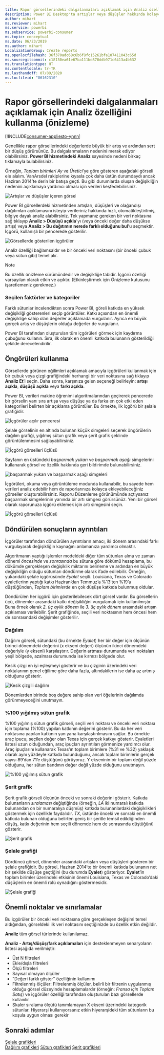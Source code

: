 ```yaml
---
title: Rapor görsellerindeki dalgalanmaları açıklamak için Analiz özelliğini kullanma
description: Power BI Desktop'ta artışlar veya düşüşler hakkında kolayca öngörü elde edin
author: mihart
ms.reviewer: mihart
ms.service: powerbi
ms.subservice: powerbi-consumer
ms.topic: conceptual
ms.date: 06/23/2019
ms.author: mihart
LocalizationGroup: Create reports
ms.openlocfilehash: 36f370adc68c6b6f8fc15261bfa107411043c65d
ms.sourcegitcommit: c18130ea61e67ba111be870ddb971c6413a4b632
ms.translationtype: HT
ms.contentlocale: tr-TR
ms.lasthandoff: 07/09/2020
ms.locfileid: "86162310"
---
```

# <a name="use-the-analyze-feature-to-explain-fluctuations-in-report-visuals-preview"></a>Rapor görsellerindeki dalgalanmaları açıklamak için Analiz özelliğini kullanma (önizleme)

[!INCLUDE[consumer-appliesto-ynnn](../includes/consumer-appliesto-ynnn.md)]

Genellikle rapor görsellerindeki değerlerde büyük bir artış ve ardından sert bir düşüş görürsünüz. Bu dalgalanmaların nedenini merak ediyor olabilirsiniz. **Power BI hizmetindeki** **Analiz** sayesinde nedeni birkaç tıklamayla bulabilirsiniz.

Örneğin, *Toplam birimleri* *Ay* ve *Üretici*’ye göre gösteren aşağıdaki görseli ele alalım. VanArsdel rakiplerine kıyasla çok daha üstün durumdaydı ancak Haziran 2014’te derin bir batışa geçti. Bu gibi durumlarda oluşan değişikliğin nedenini açıklamaya yardımcı olması için verileri keşfedebilirsiniz. 

![Artışlar ve düşüşler içeren görsel](media/end-user-analyze-visuals/power-bi-line-chart.png)

Power BI görsellerdeki hizmetinden artışları, düşüşleri ve olağandışı dağıtımları açıklamasını isteyip verileriniz hakkında hızlı, otomatikleştirilmiş, bilgiye dayalı analiz alabilirsiniz. Tek yapmanız gereken bir veri noktasına sağ tıklayıp **Analiz > Düşüşü açıkla**'yı (veya önceki değer daha düşükse artışı) veya **Analiz > Bu dağıtımın nerede farklı olduğunu bul**'u seçmektir. İçgörü, kullanışlı bir pencerede gösterilir.

![Görsellerde gösterilen içgörüler](media/end-user-analyze-visuals/power-bi-decrease.png)

Analiz özelliği bağlamsaldır ve bir önceki veri noktasını (bir önceki çubuk veya sütun gibi) temel alır.

> [!NOTE]
> Bu özellik önizleme sürümündedir ve değişikliğe tabidir. İçgörü özelliği varsayılan olarak etkin ve açıktır. (Etkinleştirmek için Önizleme kutusunu işaretlemeniz gerekmez.)

### <a name="which-factors-and-categories-are-chosen"></a>Seçilen faktörler ve kategoriler

Farklı sütunlar incelendikten sonra Power BI, göreli katkıda en yüksek değişikliği gösterenleri seçip görüntüler. Katkı açısından en önemli değişikliğe sahip olan değerler açıklamada vurgulanır. Ayrıca en büyük gerçek artış ve düşüşlerin olduğu değerler de vurgulanır.

Power BI tarafından oluşturulan tüm içgörüleri görmek için kaydırma çubuğunu kullanın. Sıra, ilk olarak en önemli katkıda bulunanın gösterildiği şekilde derecelendirilir. 

## <a name="using-insights"></a>Öngörüleri kullanma
Görsellerde görünen eğilimleri açıklamak amacıyla içgörüleri kullanmak için bir çubuk veya çizgi grafiğindeki herhangi bir veri noktasına sağ tıklayıp **Analiz Et**’i seçin. Daha sonra, karşınıza gelen seçeneği belirleyin: **artışı açıkla**, **düşüşü açıkla** veya **farkı açıkla**.

Power BI, verileri makine öğrenimi algoritmalarından geçirerek pencerede bir görselin yanı sıra artışa veya düşüşe ya da farka en çok etki eden kategorileri belirten bir açıklama görüntüler.  Bu örnekte, ilk içgörü bir şelale grafiğidir.

![İçgörüler açılır penceresi](media/end-user-analyze-visuals/power-bi-insight.png)

Şelale görselinin en altında bulunan küçük simgeleri seçerek öngörülerin dağılım grafiği, yığılmış sütun grafik veya şerit grafik şeklinde görüntülenmesini sağlayabilirsiniz.

![İçgörü görselleri üçlüsü](media/end-user-analyze-visuals/power-bi-options.png)

Sayfanın en üstündeki *başparmak yukarı* ve *başparmak aşağı* simgelerini kullanarak görsel ve özellik hakkında geri bildirimde bulunabilirsiniz.  

![başparmak yukarı ve başparmak aşağı simgeleri](media/end-user-analyze-visuals/power-bi-thumbs.png)


İçgörüleri, okuma veya görüntüleme modunda kullanabilir, bu sayede hem verileri analiz edebilir hem de raporlarınıza kolayca ekleyebileceğiniz görseller oluşturabilirsiniz. Raporu Düzenleme görünümünde açtıysanız başparmak simgelerinin yanında bir artı simgesi görürsünüz. Yeni bir görsel olarak raporunuza içgörü eklemek için artı simgesini seçin. 

![İçgörü görselleri üçlüsü](media/end-user-analyze-visuals/power-bi-add-visual.png)

## <a name="details-of-the-results-returned"></a>Döndürülen sonuçların ayrıntıları

İçgörüler tarafından döndürülen ayrıntıların amacı, iki dönem arasındaki farkı vurgulayarak değişikliğin kaynağını anlamanıza yardımcı olmaktır.  

Algoritmanın yaptığı işlemler modeldeki diğer tüm sütunları alma ve zaman dönemi *öncesinde* ve *sonrasında* bu sütuna göre dökümü hesaplama, bu dökümde gerçekleşen değişiklik miktarını belirleme ve ardından en büyük değişikliğin olduğu sütunları döndürme olarak ifade edilebilir. Örneğin, yukarıdaki şelale içgörüsünde *Eyalet* seçili. Louisiana, Texas ve Colorado eyaletlerinn yaptığı katkı Haziran’dan Temmuz’a %13’ten %19’a düştüğünden, *Toplam birimlerde* en çok düşüşe katkıda bulunmuş oldular.  

Döndürülen her içgörü için gösterilebilecek dört görsel vardır. Bu görsellerin üçü, dönemler arasındaki katkı değişikliğini vurgulamak için kullanılmıştır. Buna örnek olarak *2. üç aylık dönem* ile *3. üç aylık dönem* arasındaki artışın açıklaması verilebilir. Şerit grafiğinde, seçili veri noktasının hem öncesi hem de sonrasındaki değişimler gösterilir.

### <a name="the-scatter-plot"></a>Dağılım

Dağılım görseli, sütundaki (bu örnekte *Eyalet*) her bir değer için ölçünün birinci dönemdeki değerini (x ekseni değeri) ölçünün ikinci dönemdeki değeriyle (y ekseni) karşılaştırır. Değerin artması durumunda veri noktaları yeşil bölgede, azalması durumunda ise kırmızı bölgede olur. 

Kesik çizgi en iyi eşleşmeyi gösterir ve bu çizginin üzerindeki veri noktalarının genel eğilime göre daha fazla, altındakilerin ise daha az artmış olduğunu gösterir.  

![Kesik çizgili dağılım](media/end-user-analyze-visuals/power-bi-scatter.png)

Dönemlerden birinde boş değere sahip olan veri öğelerinin dağılımda görünmeyeceğini unutmayın.

### <a name="the-100-stacked-column-chart"></a>%100 yığılmış sütun grafik

%100 yığılmış sütun grafik görseli, seçili veri noktası ve önceki veri noktası için toplama (%100) yapılan katkının değerini gösterir. Bu da her veri noktasına yapılan katkının yan yana karşılaştırılmasını sağlar. Bu örnekte araç ipucu, seçilen değer olan Texas için gerçek katkıyı gösterir. Eyaletleri listesi uzun olduğundan, araç ipuçları ayrıntıları görmenize yardımcı olur. Araç ipuçlarını kullanarak Texas’ın toplam birimlere (%31 ve %32) yaklaşık olarak aynı yüzdeyle katkıda bulunduğunu, ancak toplam birimlerin gerçek sayısı 89’dan 71’e düştüğünü görüyoruz. Y ekseninin bir toplam değil yüzde olduğunu, her sütun bandının değer değil yüzde olduğunu unutmayın. 

![%100 yığılmış sütun grafik](media/end-user-analyze-visuals/power-bi-stacked.png)

### <a name="the-ribbon-chart"></a>Şerit grafik

Şerit grafik görseli ölçünün önceki ve sonraki değerini gösterir. Katkıda bulunanların *sıralaması* değiştiğinde (örneğin, *LA* iki numaralı katkıda bulunandan on bir numaralıya düşmüş) katkıda bulunanlardaki değişiklikleri göstermek için özellikle faydalıdır.  *TX*, üstünde önceki ve sonraki en önemli katkıda bulunan olduğunu belirten geniş bir şeritle temsil edildiğinden düşüş, katkı değerinin hem seçili dönemde hem de sonrasında düştüğünü gösterir.

![Şerit grafik](media/end-user-analyze-visuals/power-bi-ribbon-tooltip.png)

### <a name="the-waterfall-chart"></a>Şelale grafiği

Dördüncü görsel, dönemler arasındaki artışları veya düşüşleri gösteren bir şelale grafiğidir. Bu görsel, Haziran 2014’te bir önemli katkıda bulunanın net bir şekilde düşüşe geçtiğini (bu durumda **Eyalet**) gösteriyor. **Eyalet**’in toplam birimler üzerindeki etkisinin önemi Louisiana, Texas ve Colorado’daki düşüşlerin en önemli rolü oynadığını göstermesidir.      

![Şelale grafiği](media/end-user-analyze-visuals/power-bi-insight.png)


 



## <a name="considerations-and-limitations"></a>Önemli noktalar ve sınırlamalar
Bu içgörüler bir önceki veri noktasına göre gerçekleşen değişimi temel aldığından, görseldeki ilk veri noktasını seçtiğinizde bu özellik etkin değildir. 

**Analiz** tüm görsel türlerinde kullanılamaz. 

**Analiz - Artış/düşüş/fark açıklamaları** için desteklenmeyen senaryoların listesi aşağıda verilmiştir:

* Üst N filtreleri
* Ekle/dışla filtreleri
* Ölçü filtreleri
* Sayısal olmayan ölçüler
* "Değeri farklı göster" özelliğinin kullanımı
* Filtrelenmiş ölçüler: Filtrelenmiş ölçüler, belirli bir filtrenin uygulanmış olduğu görsel düzeyinde hesaplamalardır (örneğin: *Fransa için Toplam Satış*) ve içgörüler özelliği tarafından oluşturulan bazı görsellerde kullanılır
* Skaler sıralama ölçütü tanımlamayan X ekseni üzerindeki kategorik sütunlar. Hiyerarşi kullanıyorsanız etkin hiyerarşideki tüm sütunların bu koşula uygun olması gerekir


## <a name="next-steps"></a>Sonraki adımlar
[Şelale grafikleri](../visuals/power-bi-visualization-waterfall-charts.md)    
[Dağılım grafikleri](../visuals/power-bi-visualization-scatter.md)
[Sütun grafikleri](../visuals/power-bi-report-visualizations.md)
[Şerit grafikleri](../visuals/desktop-ribbon-charts.md)
